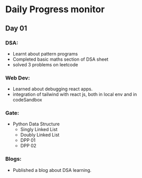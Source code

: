 # Daily Progress monitor

## Day 01


### DSA:
- Learnt about pattern programs
- Completed basic maths section of DSA sheet
- solved 3 problems on leetcode


### Web Dev:
- Learned about debugging react apps.
- integration of tailwind with react js, both in local env and in codeSandbox	

### Gate:
- Python Data Structure
  + Singly Linked List
  + Doubly Linked List
  + DPP 01
  + DPP 02


### Blogs:
- Published a blog about DSA learning.
